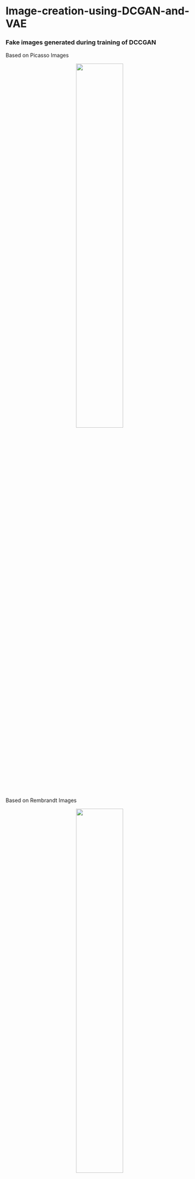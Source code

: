 # Image-creation-using-DCGAN-and-VAE

### Fake images generated during training of DCCGAN

Based on Picasso Images
<p align="center">
  <img width="50%" src="_images/dcgan_picasso_training_gif.gif">
</p>

Based on Rembrandt Images
<p align="center">
  <img width="50%" src="_images/dcgan_rembrandt_training.gif">
</p>


